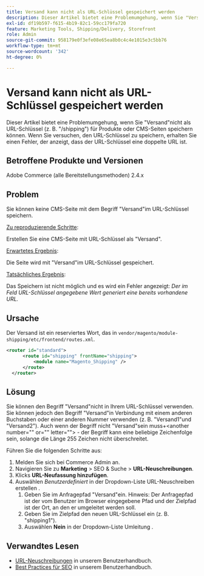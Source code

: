 ```yaml
---
title: Versand kann nicht als URL-Schlüssel gespeichert werden
description: Dieser Artikel bietet eine Problemumgehung, wenn Sie "Versand"nicht als URL-Schlüssel (z. B. "/shipping") für Produkte oder CMS-Seiten speichern können. Wenn Sie versuchen, den URL-Schlüssel zu speichern, erhalten Sie einen Fehler, der anzeigt, dass der URL-Schlüssel eine doppelte URL ist.
exl-id: df19b597-f615-4b19-82c1-59cc179fa720
feature: Marketing Tools, Shipping/Delivery, Storefront
role: Admin
source-git-commit: 958179e0f3efe08e65ea8b0c4c4e1015e3c5bb76
workflow-type: tm+mt
source-wordcount: '342'
ht-degree: 0%

---
```


# Versand kann nicht als URL-Schlüssel gespeichert werden

Dieser Artikel bietet eine Problemumgehung, wenn Sie &quot;Versand&quot;nicht als URL-Schlüssel (z. B. &quot;/shipping&quot;) für Produkte oder CMS-Seiten speichern können. Wenn Sie versuchen, den URL-Schlüssel zu speichern, erhalten Sie einen Fehler, der anzeigt, dass der URL-Schlüssel eine doppelte URL ist.

## Betroffene Produkte und Versionen

Adobe Commerce (alle Bereitstellungsmethoden) 2.4.x

## Problem

Sie können keine CMS-Seite mit dem Begriff &quot;Versand&quot;im URL-Schlüssel speichern.

<u>Zu reproduzierende Schritte</u>:

Erstellen Sie eine CMS-Seite mit URL-Schlüssel als &quot;Versand&quot;.

<u>Erwartetes Ergebnis</u>:

Die Seite wird mit &quot;Versand&quot;im URL-Schlüssel gespeichert.

<u>Tatsächliches Ergebnis</u>:

Das Speichern ist nicht möglich und es wird ein Fehler angezeigt: *Der im Feld URL-Schlüssel angegebene Wert generiert eine bereits vorhandene URL.*

## Ursache

Der Versand ist ein reserviertes Wort, das in `vendor/magento/module-shipping/etc/frontend/routes.xml`.

```xml
<router id="standard">
      <route id="shipping" frontName="shipping">
          <module name="Magento_Shipping" />
      </route>
  </router>
```

## Lösung

Sie können den Begriff &quot;Versand&quot;nicht in Ihrem URL-Schlüssel verwenden. Sie können jedoch den Begriff &quot;Versand&quot;in Verbindung mit einem anderen Buchstaben oder einer anderen Nummer verwenden (z. B. &quot;Versand1&quot;und &quot;Versand2&quot;). Auch wenn der Begriff nicht &quot;Versand&quot;sein muss+&lt;another number=&quot;&quot; or=&quot;&quot; letter=&quot;&quot;> - der Begriff kann eine beliebige Zeichenfolge sein, solange die Länge 255 Zeichen nicht überschreitet.

Führen Sie die folgenden Schritte aus:

1. Melden Sie sich bei Commerce Admin an.
1. Navigieren Sie zu **Marketing** > SEO &amp; Suche > **URL-Neuschreibungen**.
1. Klicks **URL-Neufassung hinzufügen**.
1. Auswählen *Benutzerdefiniert* in der Dropdown-Liste URL-Neuschreiben erstellen .
   1. Geben Sie im Anfragepfad &quot;Versand&quot;ein. Hinweis: Der Anfragepfad ist der vom Benutzer im Browser eingegebene Pfad und der Zielpfad ist der Ort, an den er umgeleitet werden soll.
   1. Geben Sie im Zielpfad den neuen URL-Schlüssel ein (z. B. &quot;shipping1&quot;).
   1. Auswählen **Nein** in der Dropdown-Liste Umleitung .

## Verwandtes Lesen

* [URL-Neuschreibungen](https://docs.magento.com/user-guide/marketing/url-rewrite.html) in unserem Benutzerhandbuch.
* [Best Practices für SEO](https://docs.magento.com/user-guide/marketing/seo-best-practices.html) in unserem Benutzerhandbuch.
